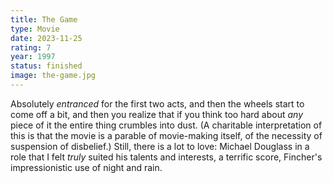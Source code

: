 ```yaml
---
title: The Game
type: Movie
date: 2023-11-25
rating: 7
year: 1997
status: finished
image: the-game.jpg
---
```


Absolutely _entranced_ for the first two acts, and then the wheels start to come off a bit, and then you realize that if you think too hard about _any_ piece of it the entire thing crumbles into dust. (A charitable interpretation of this is that the movie is a parable of movie-making itself, of the necessity of suspension of disbelief.) Still, there is a lot to love: Michael Douglass in a role that I felt _truly_ suited his talents and interests, a terrific score, Fincher's impressionistic use of night and rain.
